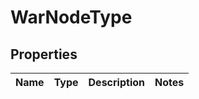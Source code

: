 

# WarNodeType


## Properties

| Name | Type | Description | Notes |
|------------ | ------------- | ------------- | -------------|



